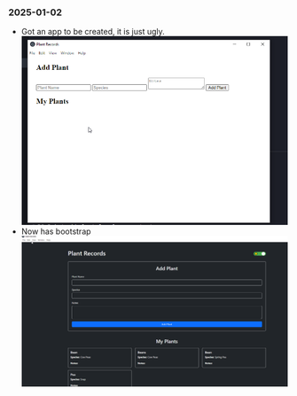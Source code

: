 ### 2025-01-02
- Got an app to be created, it is just ugly.
![Alt text](image.png)
- Now has bootstrap
![Alt text](image-1.png)
